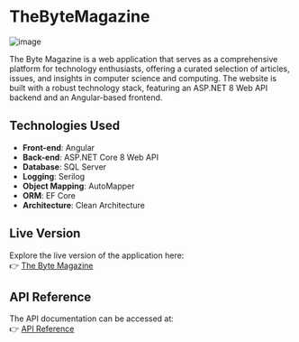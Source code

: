 # TheByteMagazine

![image](https://github.com/user-attachments/assets/c814c20e-0c98-441b-8e79-68da7a88f565)


The Byte Magazine is a web application that serves as a comprehensive platform for technology enthusiasts, offering a curated selection of articles, issues, and insights in computer science and computing. The website is built with a robust technology stack, featuring an ASP.NET 8 Web API backend and an Angular-based frontend.

## Technologies Used

- **Front-end**: Angular
- **Back-end**: ASP.NET Core 8 Web API
- **Database**: SQL Server
- **Logging**: Serilog
- **Object Mapping**: AutoMapper
- **ORM**: EF Core
- **Architecture**: Clean Architecture

## Live Version

Explore the live version of the application here:  
👉 [The Byte Magazine](https://the-byte-magazine.web.app)

## API Reference

The API documentation can be accessed at:  
👉 [API Reference](https://the-byte-magazine.runasp.net/scalar/v1)

